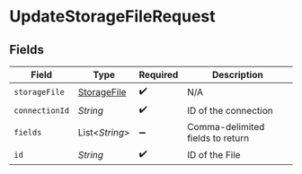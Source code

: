 # UpdateStorageFileRequest


## Fields

| Field                                             | Type                                              | Required                                          | Description                                       |
| ------------------------------------------------- | ------------------------------------------------- | ------------------------------------------------- | ------------------------------------------------- |
| `storageFile`                                     | [StorageFile](../../models/shared/StorageFile.md) | :heavy_check_mark:                                | N/A                                               |
| `connectionId`                                    | *String*                                          | :heavy_check_mark:                                | ID of the connection                              |
| `fields`                                          | List\<*String*>                                   | :heavy_minus_sign:                                | Comma-delimited fields to return                  |
| `id`                                              | *String*                                          | :heavy_check_mark:                                | ID of the File                                    |